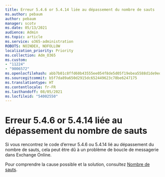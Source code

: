 ```yaml
---
title: Erreur 5.4.6 or 5.4.14 liée au dépassement du nombre de sauts
ms.author: pebaum
author: pebaum
manager: scotv
ms.date: 05/13/2021
audience: Admin
ms.topic: article
ms.service: o365-administration
ROBOTS: NOINDEX, NOFOLLOW
localization_priority: Priority
ms.collection: Adm_O365
ms.custom:
- "11224"
- "9006572"
ms.openlocfilehash: abb7b01c8ffd60b43555ee054f8de5d05f19ebea5588d1de9ed7f35532cb56ee
ms.sourcegitcommit: b5f7da89a650d2915dc652449623c78be6247175
ms.translationtype: HT
ms.contentlocale: fr-FR
ms.lasthandoff: 08/05/2021
ms.locfileid: "54002550"
---
```

# <a name="error-546-or-5414-related-to-hop-count-exceeded"></a>Erreur 5.4.6 or 5.4.14 liée au dépassement du nombre de sauts

Si vous rencontrez le code d’erreur 5.4.6 ou 5.4.14 lié au dépassement du nombre de sauts, cela peut être dû à un problème de boucle de messagerie dans Exchange Online.

Pour comprendre la cause possible et la solution, consultez [Nombre de sauts](/exchange/mail-flow-best-practices/non-delivery-reports-in-exchange-online/fix-error-code-5-4-6-through-5-4-20-in-exchange-online).